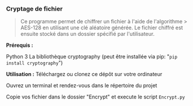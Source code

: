 ### Cryptage de fichier

> Ce programme permet de chiffrer un fichier à l'aide de l'algorithme > AES-128 en utilisant une clé aléatoire générée. Le fichier chiffré est ensuite stocké dans un dossier spécifié par l'utilisateur.

**Prérequis :**

Python 3
La bibliothèque cryptography (peut être installée via pip: "`pip install cryptography`")

**Utilisation :**
 Téléchargez ou clonez ce dépôt sur votre ordinateur

 Ouvrez un terminal et rendez-vous dans le répertoire du projet

Copie vos fichier dans le dossier "Encrypt" et execute le script `Encrypt.py`